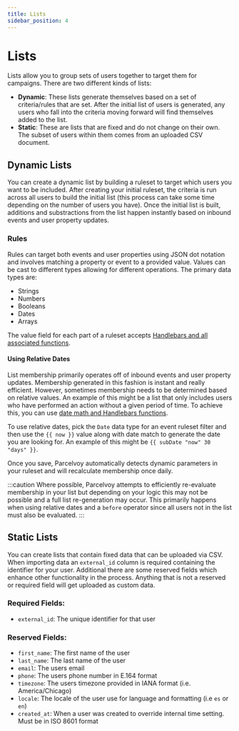 ```yaml
---
title: Lists
sidebar_position: 4
---
```


# Lists
Lists allow you to group sets of users together to target them for campaigns. There are two different kinds of lists:
- **Dynamic**: These lists generate themselves based on a set of criteria/rules that are set. After the initial list of users is generated, any users who fall into the criteria moving forward will find themselves added to the list.
- **Static**: These are lists that are fixed and do not change on their own. The subset of users within them comes from an uploaded CSV document.

## Dynamic Lists
You can create a dynamic list by building a ruleset to target which users you want to be included. After creating your initial ruleset, the criteria is run across all users to build the initial list (this process can take some time depending on the number of users you have). Once the initial list is built, additions and substractions from the list happen instantly based on inbound events and user property updates.

### Rules
Rules can target both events and user properties using JSON dot notation and involves matching a property or event to a provided value. Values can be cast to different types allowing for different operations. The primary data types are:
- Strings
- Numbers
- Booleans
- Dates
- Arrays

The value field for each part of a ruleset accepts [Handlebars and all associated functions](/how-to/campaigns/templates#helpers).

#### Using Relative Dates
List membership primarily operates off of inbound events and user property updates. Membership generated in this fashion is instant and really efficient. However, sometimes membership needs to be determined based on relative values. An example of this might be a list that only includes users who have performed an action without a given period of time. To achieve this, you can use [date math and Handlebars functions](/how-to/campaigns/templates#dates).

To use relative dates, pick the `Date` data type for an event ruleset filter and then use the `{{ now }}` value along with date match to generate the date you are looking for. An example of this might be `{{ subDate "now" 30 "days" }}`.

Once you save, Parcelvoy automatically detects dynamic parameters in your ruleset and will recalculate membership once daily. 

:::caution
Where possible, Parcelvoy attempts to efficiently re-evaluate membership in your list but depending on your logic this may not be possible and a full list re-generation may occur. This primarily happens when using relative dates and a `before` operator since all users not in the list must also be evaluated.
:::


## Static Lists
You can create lists that contain fixed data that can be uploaded via CSV. When importing data an `external_id` column is required containing the identifier for your user. Additional there are some reserved fields which enhance other functionality in the process. Anything that is not a reserved or required field will get uploaded as custom data.

### Required Fields:
- `external_id`: The unique identifier for that user

### Reserved Fields:
- `first_name`: The first name of the user
- `last_name`: The last name of the user
- `email`: The users email
- `phone`: The users phone number in E.164 format
- `timezone`: The users timezone provided in IANA format (i.e. America/Chicago)
- `locale`: The locale of the user use for language and formatting (i.e `es` or `en`)
- `created_at`: When a user was created to override internal time setting. Must be in ISO 8601 format
